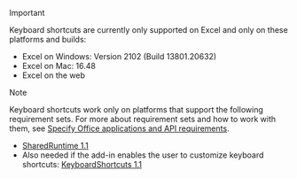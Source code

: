 > [!IMPORTANT]
> Keyboard shortcuts are currently only supported on Excel and only on these platforms and builds:
>
>- Excel on Windows: Version 2102 (Build 13801.20632)
>- Excel on Mac: 16.48
>- Excel on the web

> [!NOTE]
> Keyboard shortcuts work only on platforms that support the following requirement sets. For more about requirement sets and how to work with them, see [Specify Office applications and API requirements](../develop/specify-office-hosts-and-api-requirements.md).
>
> - [SharedRuntime 1.1](/javascript/api/requirement-sets/shared-runtime-requirement-sets)
> - Also needed if the add-in enables the user to customize keyboard shortcuts: [KeyboardShortcuts 1.1](/javascript/api/requirement-sets/keyboard-shortcuts-requirement-sets)